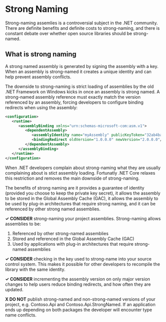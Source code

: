 # Strong Naming

Strong-naming assemlies is a controversial subject in the .NET community. There are definite benefits and definite costs to strong-naming, and there is constant debate over whether open source libraries should be strong-named.

## What is strong naming

A strong named assembly is generated by signing the assembly with a key. When an assembly is strong-named it creates a unique identity and can help prevent assembly conflicts.

The downside to strong-naming is strict loading of assemblies by the old .NET Framework on Windows kicks in once an assembly is strong named. A strong-named assembly reference must exactly match the version referenced by an assembly, forcing developers to configure binding redirects when using the assembly:

```xml
<configuration>
   <runtime>
      <assemblyBinding xmlns="urn:schemas-microsoft-com:asm.v1">
         <dependentAssembly>
            <assemblyIdentity name="myAssembly" publicKeyToken="32ab4ba45e0a69a1" culture="neutral" />
            <bindingRedirect oldVersion="1.0.0.0" newVersion="2.0.0.0"/>
         </dependentAssembly>
      </assemblyBinding>
   </runtime>
</configuration>
```

When .NET developers complain about strong-naming what they are usually complaining about is stict assembly loading. Fortunatly .NET Core relaxes this restriction and removes the main downside of strong-naming.

The benefits of strong naming are it provides a guarantee of identity (provided you choose to keep the private key secret), it allows the assembly to be stored in the Global Assembly Cache (GAC), it allows the assembly to be used by plug-in architectures that require strong naming, and it can be referenced by other strong named assemblies.

**✓ CONSIDER** strong-naming your project assemblies. Strong-naming allows assemblies to be:

  1. Referenced by other strong-named assemblies
  2. Stored and referenced in the Global Assembly Cache (GAC)
  3. Used by applications with plug-in architectures that require strong-named assemblies

**✓ CONSIDER** checking in the key used to strong-name into your source control system. This makes it possible for other developers to recompile the library with the same identity.

**✓ CONSIDER** incrementing the assembly version on only major version changes to help users reduce binding redirects, and how often they are updated.

**X DO NOT** publish strong-named and non-strong-named versions of your project, e.g. Contoso.Api and Contoso.Api.StrongNamed. If an application ends up depending on both packages the developer will encounter type name conflicts.